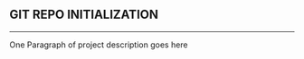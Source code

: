 ## GIT REPO INITIALIZATION 
---------------------------------------------
One Paragraph of project description goes here


